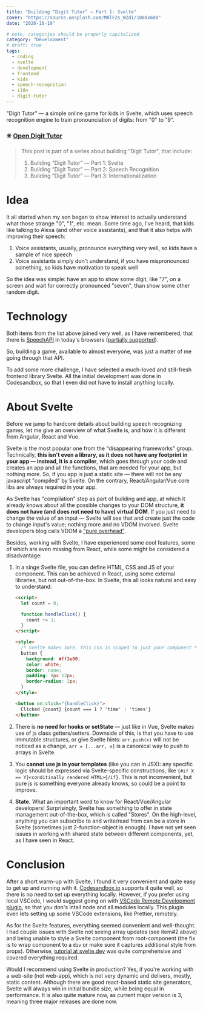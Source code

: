 ```yaml
---
title: "Building “Digit Tutor” — Part 1: Svelte"
cover: "https://source.unsplash.com/MRlFZs_WZdI/1080x600"
date: "2020-10-19"

# note, categories should be properly capitalized
category: "Development"
# draft: true
tags:
  - coding
  - svelte
  - development
  - frontend
  - kids
  - speech-recognition
  - i18n
  - digit-tutor
---
```


"Digit Tutor" — a simple online game for kids in Svelte, which uses speech
recognition engine to train pronounciation of digits: from "0" to "9".

### ✳️ [Open Digit Tutor](https://digit-tutor.rmust.me)

> This post is part of a series about building "Digit Tutor", that include:
>
> 1. Building “Digit Tutor” — Part 1: Svelte
> 2. Building “Digit Tutor” — Part 2: Speech Recognition
> 3. Building “Digit Tutor” — Part 3: Internationalization

# Idea

It all started when my son began to show interest to actually understand what
those strange "0", "1", etc. mean. Some time ago, I've heard, that kids like
talking to Alexa (and other voice assistants), and that it also helps with
improving their speech:

1. Voice assistants, usually, pronounce everything very well, so kids have a
   sample of nice speech
2. Voice assistants simply don't understand, if you have mispronounced
   something, so kids have motivation to speak well

So the idea was simple: have an app to show some digit, like "7", on a screen
and wait for correctly pronounced "seven", than show some other random digit.

# Technology

Both items from the list above joined very well, as I have remembered, that
there is
[SpeechAPI](https://developer.mozilla.org/en-US/docs/Web/API/Web_Speech_API) in
today's browsers ([partially supported](https://caniuse.com/?search=speech)).

So, building a game, available to almost everyone, was just a matter of me going
through that API.

To add some more challenge, I have selected a much-loved and still-fresh
frontend library Svelte. All the initial development was done in Codesandbox, so
that I even did not have to install anything locally.

# About Svelte

Before we jump to hardcore details about building speech recognizing games, let
me give an overview of what Svelte is, and how it is different from Angular,
React and Vue.

Svelte is the most popular one from the "disappearing frameworks" group.
Technically, **this isn't even a library, as it does not have any footprint in
your app — instead, it is a compiler**, which goes through your code and creates
an app and all the functions, that are needed for your app, but nothing more.
So, if you app is just a static site — there will not be any javascript
"compiled" by Svelte. On the contrary, React/Angular/Vue core libs are always
required in your app.

As Svelte has "compilation" step as part of building and app, at which it
already knows about all the possible changes to your DOM structure, **it does
not have (and does not need to have) virtual DOM**. If you just need to change
the value of an input — Svelte will see that and create just the code to change
input's value; nothing more and no VDOM involved. Svelte developers blog calls
VDOM a ["pure overhead"](https://svelte.dev/blog/virtual-dom-is-pure-overhead).

Besides, working with Svelte, I have experienced some cool features, some of
which are even missing from React, while some might be considered a
disadvantage:

1. In a singe Svelte file, you can define HTML, CSS and JS of your component.
   This can be achieved in React, using some external libraries, but not
   out-of-the-box. In Svelte, this all looks natural and easy to understand:

   ```html
   <script>
     let count = 0;

     function handleClick() {
       count += 1;
     }
   </script>

   <style>
     /* Svelte makes sure, this css is scoped to just your component */
     button {
       background: #ff3e00;
       color: white;
       border: none;
       padding: 8px 12px;
       border-radius: 2px;
     }
   </style>

   <button on:click="{handleClick}">
     Clicked {count} {count === 1 ? 'time' : 'times'}
   </button>
   ```

2. There is **no need for hooks or setState** — just like in Vue, Svelte makes
   use of js class getters/setters. Downside of this, is that you have to use
   immutable structures, or give Svelte hints: `arr.push(x)` will not be noticed
   as a change, `arr = [...arr, x]` is a canonical way to push to arrays in
   Svelte.

3. You **cannot use js in your templates** (like you can in JSX): any specific
   logic should be expressed via Svelte-specific constructions, like
   `{#if X == Y}<conditinally rendered HTML>{/if}`. This is not inconvenient,
   but pure js is something everyone already knows, so could be a point to
   improve.

4. **State.** What an important word to know for React/Vue/Angular developers!
   Surprisingly, Svelte has something to offer in state management
   out-of-the-box, which is called "Stores". On the high-level, anything you can
   subscribe to and write/read from can be a store in Svelte (sometimes just
   2-function-object is enough). I have not yet seen issues in working with
   shared state between different components, yet, as I have seen in React.

# Conclusion

After a short warm-up with Svelte, I found it very convenient and quite easy to
get up and running with it. [Codesandbox.io](https://csb.app) supports it quite
well, so there is no need to set up everything locally. However, if you prefer
using local VSCode, I would suggest going on with
[VSCode Remote Development plugin](https://github.com/Microsoft/vscode-remote-release),
so that you don's intall node and all modules locally. This plugin even lets
setting up some VSCode extensions, like Prettier, remotely.

As for the Svelte features, everything seemed convenient and well-thought. I had
couple issues with Svelte not seeing array updates (see item#2 above) and being
unable to style a Svelte component from root-component (the fix is to wrap
component to a `div` or make sure it captures additional style from props).
Otherwise, [tutorial at svelte.dev](https://svelte.dev/tutorial) was quite
comprehensive and covered everything required.

Would I recommend using Svelte in production? Yes, if you're working with a
web-site (not web-app), which is not very dynamic and delivers, mostly, static
content. Although there are good react-based static site generators, Svelte will
always win in initial bundle size, while being equal in performance. It is also
quite mature now, as current major version is 3, meaning three major releases
are done now.
